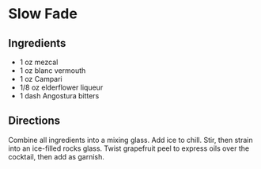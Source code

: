 # Slow Fade

## Ingredients
* 1 oz mezcal
* 1 oz blanc vermouth
* 1 oz Campari
* 1/8 oz elderflower liqueur
* 1 dash Angostura bitters

## Directions
Combine all ingredients into a mixing glass. Add ice to chill. Stir, then strain into an ice-filled rocks glass. Twist grapefruit peel to express oils over the cocktail, then add as garnish.

